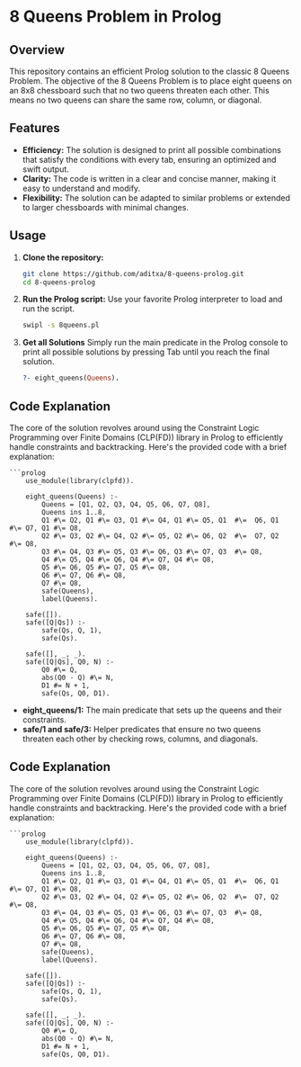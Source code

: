 
# 8 Queens Problem in Prolog




## Overview
This repository contains an efficient Prolog solution to the classic 8 Queens Problem. The objective of the 8 Queens Problem is to place eight queens on an 8x8 chessboard such that no two queens threaten each other. This means no two queens can share the same row, column, or diagonal.

## Features
- **Efficiency:** The solution is designed to print all possible combinations that satisfy the conditions with every tab, ensuring an optimized and swift output.
- **Clarity:** The code is written in a clear and concise manner, making it easy to understand and modify.
- **Flexibility:** The solution can be adapted to similar problems or extended to larger chessboards with minimal changes.

## Usage
1. **Clone the repository:**
   ```bash
   git clone https://github.com/aditxa/8-queens-prolog.git
   cd 8-queens-prolog
2. **Run the Prolog script:**
    Use your favorite Prolog interpreter to load and run the    script.
    ```bash
    swipl -s 8queens.pl
3. **Get all Solutions**
    Simply run the main predicate in the Prolog console to print all possible solutions by pressing Tab until you reach the final solution.
    ```prolog
    ?- eight_queens(Queens).
## Code Explanation
The core of the solution revolves around using the Constraint Logic Programming over Finite Domains (CLP(FD)) library in Prolog to efficiently handle constraints and backtracking. Here's the provided code with a brief explanation:

    ```prolog
        use_module(library(clpfd)).

        eight_queens(Queens) :-
            Queens = [Q1, Q2, Q3, Q4, Q5, Q6, Q7, Q8],
            Queens ins 1..8,
            Q1 #\= Q2, Q1 #\= Q3, Q1 #\= Q4, Q1 #\= Q5, Q1  #\=  Q6, Q1 #\= Q7, Q1 #\= Q8,
            Q2 #\= Q3, Q2 #\= Q4, Q2 #\= Q5, Q2 #\= Q6, Q2  #\=  Q7, Q2 #\= Q8,
            Q3 #\= Q4, Q3 #\= Q5, Q3 #\= Q6, Q3 #\= Q7, Q3  #\= Q8,
            Q4 #\= Q5, Q4 #\= Q6, Q4 #\= Q7, Q4 #\= Q8,
            Q5 #\= Q6, Q5 #\= Q7, Q5 #\= Q8,
            Q6 #\= Q7, Q6 #\= Q8,
            Q7 #\= Q8,
            safe(Queens),
            label(Queens).

        safe([]).
        safe([Q|Qs]) :-
            safe(Qs, Q, 1),
            safe(Qs).

        safe([], _, _).
        safe([Q|Qs], Q0, N) :-
            Q0 #\= Q,
            abs(Q0 - Q) #\= N,
            D1 #= N + 1,
            safe(Qs, Q0, D1).
        

    




- **eight_queens/1:** The main predicate that sets up the queens and their constraints.
- **safe/1 and safe/3:** Helper predicates that ensure no two queens threaten each other by checking rows, columns, and diagonals.

## Code Explanation
The core of the solution revolves around using the Constraint Logic Programming over Finite Domains (CLP(FD)) library in Prolog to efficiently handle constraints and backtracking. Here's the provided code with a brief explanation:

    ```prolog
        use_module(library(clpfd)).

        eight_queens(Queens) :-
            Queens = [Q1, Q2, Q3, Q4, Q5, Q6, Q7, Q8],
            Queens ins 1..8,
            Q1 #\= Q2, Q1 #\= Q3, Q1 #\= Q4, Q1 #\= Q5, Q1  #\=  Q6, Q1 #\= Q7, Q1 #\= Q8,
            Q2 #\= Q3, Q2 #\= Q4, Q2 #\= Q5, Q2 #\= Q6, Q2  #\=  Q7, Q2 #\= Q8,
            Q3 #\= Q4, Q3 #\= Q5, Q3 #\= Q6, Q3 #\= Q7, Q3  #\= Q8,
            Q4 #\= Q5, Q4 #\= Q6, Q4 #\= Q7, Q4 #\= Q8,
            Q5 #\= Q6, Q5 #\= Q7, Q5 #\= Q8,
            Q6 #\= Q7, Q6 #\= Q8,
            Q7 #\= Q8,
            safe(Queens),
            label(Queens).

        safe([]).
        safe([Q|Qs]) :-
            safe(Qs, Q, 1),
            safe(Qs).

        safe([], _, _).
        safe([Q|Qs], Q0, N) :-
            Q0 #\= Q,
            abs(Q0 - Q) #\= N,
            D1 #= N + 1,
            safe(Qs, Q0, D1).
        

    



